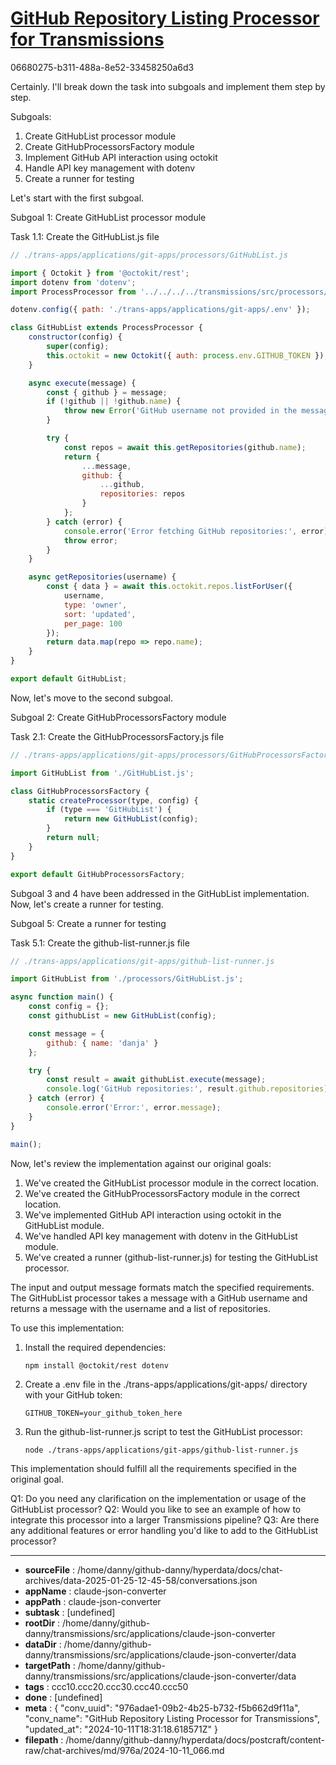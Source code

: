 # [GitHub Repository Listing Processor for Transmissions](https://claude.ai/chat/976adae1-09b2-4b25-b732-f5b662d9f11a)

06680275-b311-488a-8e52-33458250a6d3

 Certainly. I'll break down the task into subgoals and implement them step by step.

Subgoals:
1. Create GitHubList processor module
2. Create GitHubProcessorsFactory module
3. Implement GitHub API interaction using octokit
4. Handle API key management with dotenv
5. Create a runner for testing

Let's start with the first subgoal.

Subgoal 1: Create GitHubList processor module

Task 1.1: Create the GitHubList.js file

```javascript
// ./trans-apps/applications/git-apps/processors/GitHubList.js

import { Octokit } from '@octokit/rest';
import dotenv from 'dotenv';
import ProcessProcessor from '../../../../transmissions/src/processors/base/ProcessProcessor.js';

dotenv.config({ path: './trans-apps/applications/git-apps/.env' });

class GitHubList extends ProcessProcessor {
    constructor(config) {
        super(config);
        this.octokit = new Octokit({ auth: process.env.GITHUB_TOKEN });
    }

    async execute(message) {
        const { github } = message;
        if (!github || !github.name) {
            throw new Error('GitHub username not provided in the message');
        }

        try {
            const repos = await this.getRepositories(github.name);
            return {
                ...message,
                github: {
                    ...github,
                    repositories: repos
                }
            };
        } catch (error) {
            console.error('Error fetching GitHub repositories:', error);
            throw error;
        }
    }

    async getRepositories(username) {
        const { data } = await this.octokit.repos.listForUser({
            username,
            type: 'owner',
            sort: 'updated',
            per_page: 100
        });
        return data.map(repo => repo.name);
    }
}

export default GitHubList;
```

Now, let's move to the second subgoal.

Subgoal 2: Create GitHubProcessorsFactory module

Task 2.1: Create the GitHubProcessorsFactory.js file

```javascript
// ./trans-apps/applications/git-apps/processors/GitHubProcessorsFactory.js

import GitHubList from './GitHubList.js';

class GitHubProcessorsFactory {
    static createProcessor(type, config) {
        if (type === 'GitHubList') {
            return new GitHubList(config);
        }
        return null;
    }
}

export default GitHubProcessorsFactory;
```

Subgoal 3 and 4 have been addressed in the GitHubList implementation. Now, let's create a runner for testing.

Subgoal 5: Create a runner for testing

Task 5.1: Create the github-list-runner.js file

```javascript
// ./trans-apps/applications/git-apps/github-list-runner.js

import GitHubList from './processors/GitHubList.js';

async function main() {
    const config = {};
    const githubList = new GitHubList(config);

    const message = {
        github: { name: 'danja' }
    };

    try {
        const result = await githubList.execute(message);
        console.log('GitHub repositories:', result.github.repositories);
    } catch (error) {
        console.error('Error:', error.message);
    }
}

main();
```

Now, let's review the implementation against our original goals:

1. We've created the GitHubList processor module in the correct location.
2. We've created the GitHubProcessorsFactory module in the correct location.
3. We've implemented GitHub API interaction using octokit in the GitHubList module.
4. We've handled API key management with dotenv in the GitHubList module.
5. We've created a runner (github-list-runner.js) for testing the GitHubList processor.

The input and output message formats match the specified requirements. The GitHubList processor takes a message with a GitHub username and returns a message with the username and a list of repositories.

To use this implementation:

1. Install the required dependencies:
   ```
   npm install @octokit/rest dotenv
   ```

2. Create a .env file in the ./trans-apps/applications/git-apps/ directory with your GitHub token:
   ```
   GITHUB_TOKEN=your_github_token_here
   ```

3. Run the github-list-runner.js script to test the GitHubList processor:
   ```
   node ./trans-apps/applications/git-apps/github-list-runner.js
   ```

This implementation should fulfill all the requirements specified in the original goal.

Q1: Do you need any clarification on the implementation or usage of the GitHubList processor?
Q2: Would you like to see an example of how to integrate this processor into a larger Transmissions pipeline?
Q3: Are there any additional features or error handling you'd like to add to the GitHubList processor?

---

* **sourceFile** : /home/danny/github-danny/hyperdata/docs/chat-archives/data-2025-01-25-12-45-58/conversations.json
* **appName** : claude-json-converter
* **appPath** : claude-json-converter
* **subtask** : [undefined]
* **rootDir** : /home/danny/github-danny/transmissions/src/applications/claude-json-converter
* **dataDir** : /home/danny/github-danny/transmissions/src/applications/claude-json-converter/data
* **targetPath** : /home/danny/github-danny/transmissions/src/applications/claude-json-converter/data
* **tags** : ccc10.ccc20.ccc30.ccc40.ccc50
* **done** : [undefined]
* **meta** : {
  "conv_uuid": "976adae1-09b2-4b25-b732-f5b662d9f11a",
  "conv_name": "GitHub Repository Listing Processor for Transmissions",
  "updated_at": "2024-10-11T18:31:18.618571Z"
}
* **filepath** : /home/danny/github-danny/hyperdata/docs/postcraft/content-raw/chat-archives/md/976a/2024-10-11_066.md
